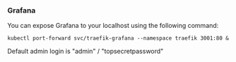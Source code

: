 ### Grafana

You can expose Grafana to your localhost using the following command:
```
kubectl port-forward svc/traefik-grafana --namespace traefik 3001:80 &
```

Default admin login is "admin" / "topsecretpassword"